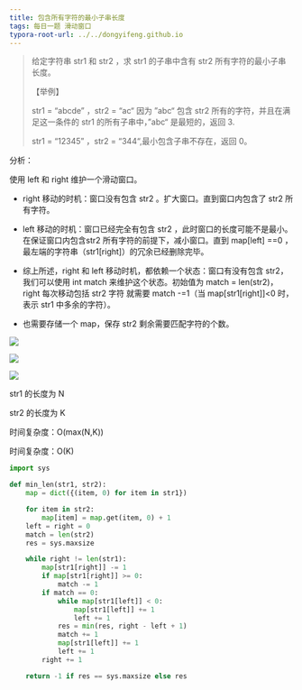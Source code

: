 ```yaml
---
title: 包含所有字符的最小子串长度
tags: 每日一题 滑动窗口
typora-root-url: ../../dongyifeng.github.io
---
```


> 给定字符串 str1 和 str2 ，求 str1 的子串中含有 str2 所有字符的最小子串长度。
>
> 【举例】
>
> str1 = “abcde” ，str2 = “ac“  因为 ”abc“ 包含 str2 所有的字符，并且在满足这一条件的 str1 的所有子串中，”abc“ 是最短的，返回 3.
>
> str1 = “12345” ，str2 = “344“,最小包含子串不存在，返回 0。



分析：

使用 left 和 right 维护一个滑动窗口。

- right 移动的时机：窗口没有包含 str2 。扩大窗口。直到窗口内包含了 str2 所有字符。

- left 移动的时机：窗口已经完全有包含 str2 ，此时窗口的长度可能不是最小。在保证窗口内包含str2  所有字符的前提下，减小窗口。直到 map[left] ==0 ，最左端的字符串（str1[right]）的冗余已经删除完毕。
- 综上所述，right 和 left 移动时机，都依赖一个状态：窗口有没有包含 str2，我们可以使用 int match 来维护这个状态。初始值为 match  = len(str2)，right 每次移动包括 str2 字符 就需要 match -=1（当 map[str1[right]]<0 时，表示 str1 中多余的字符）。
- 也需要存储一个 map，保存 str2 剩余需要匹配字符的个数。



![](/../typora/images/algorithm/screenshot-20221108-001500.png)

![](/../typora/images/algorithm/screenshot-20221108-001536.png)

![](/../typora/images/algorithm/screenshot-20221108-001554.png)



str1 的长度为 N

str2 的长度为 K

时间复杂度：O(max(N,K))

时间复杂度：O(K)

```python
import sys

def min_len(str1, str2):
    map = dict({(item, 0) for item in str1})

    for item in str2:
        map[item] = map.get(item, 0) + 1
    left = right = 0
    match = len(str2)
    res = sys.maxsize

    while right != len(str1):
        map[str1[right]] -= 1
        if map[str1[right]] >= 0:
            match -= 1
        if match == 0:
            while map[str1[left]] < 0:
                map[str1[left]] += 1
                left += 1
            res = min(res, right - left + 1)
            match += 1
            map[str1[left]] += 1
            left += 1
        right += 1

    return -1 if res == sys.maxsize else res
```

